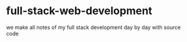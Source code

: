 # full-stack-web-development
we make all notes of my full stack development day by day with source code
